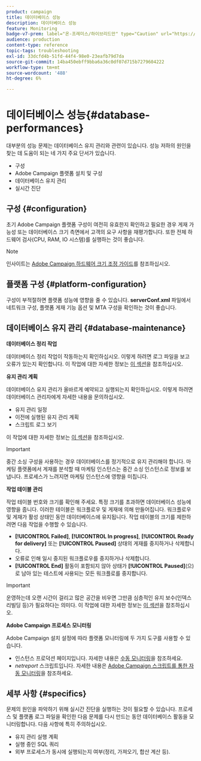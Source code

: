 ```yaml
---
product: campaign
title: 데이터베이스 성능
description: 데이터베이스 성능
feature: Monitoring
badge-v7-prem: label="온-프레미스/하이브리드만" type="Caution" url="https://experienceleague.adobe.com/docs/campaign-classic/using/installing-campaign-classic/architecture-and-hosting-models/hosting-models-lp/hosting-models.html?lang=ko" tooltip="온-프레미스 및 하이브리드 배포에만 적용"
audience: production
content-type: reference
topic-tags: troubleshooting
exl-id: 33dcfd4b-51fd-44f4-98e0-23eafb79d7da
source-git-commit: 14ba450ebff9bba6a36c0df07d715b7279604222
workflow-type: tm+mt
source-wordcount: '488'
ht-degree: 6%

---
```


# 데이터베이스 성능{#database-performances}



대부분의 성능 문제는 데이터베이스 유지 관리와 관련이 있습니다. 성능 저하의 원인을 찾는 데 도움이 되는 네 가지 주요 단서가 있습니다.

* 구성
* Adobe Campaign 플랫폼 설치 및 구성
* 데이터베이스 유지 관리
* 실시간 진단

## 구성 {#configuration}

초기 Adobe Campaign 플랫폼 구성이 여전히 유효한지 확인하고 필요한 경우 게재 가능성 또는 데이터베이스 크기 측면에서 고객의 요구 사항을 재평가합니다. 또한 전체 하드웨어 검사(CPU, RAM, IO 시스템)를 실행하는 것이 좋습니다.

>[!NOTE]
>
>인사이트는 [Adobe Campaign 하드웨어 크기 조정 가이드](https://helpx.adobe.com/kr/campaign/kb/hardware-sizing-guide.html)를 참조하십시오.

## 플랫폼 구성 {#platform-configuration}

구성이 부적절하면 플랫폼 성능에 영향을 줄 수 있습니다. **serverConf.xml** 파일에서 네트워크 구성, 플랫폼 게재 기능 옵션 및 MTA 구성을 확인하는 것이 좋습니다.

## 데이터베이스 유지 관리 {#database-maintenance}

**데이터베이스 정리 작업**

데이터베이스 정리 작업이 작동하는지 확인하십시오. 이렇게 하려면 로그 파일을 보고 오류가 있는지 확인합니다. 이 작업에 대한 자세한 정보는 [이 섹션](../../production/using/database-cleanup-workflow.md)을 참조하십시오.

**유지 관리 계획**

데이터베이스 유지 관리가 올바르게 예약되고 실행되는지 확인하십시오. 이렇게 하려면 데이터베이스 관리자에게 자세한 내용을 문의하십시오.

* 유지 관리 일정
* 이전에 실행된 유지 관리 계획
* 스크립트 로그 보기

이 작업에 대한 자세한 정보는 [이 섹션](../../production/using/recommendations.md)을 참조하십시오.

>[!IMPORTANT]
>
>중간 소싱 구성을 사용하는 경우 데이터베이스를 정기적으로 유지 관리해야 합니다. 마케팅 플랫폼에서 게재를 분석할 때 마케팅 인스턴스는 중간 소싱 인스턴스로 정보를 보냅니다. 프로세스가 느려지면 마케팅 인스턴스에 영향을 미칩니다.

**작업 테이블 관리**

작업 테이블 번호와 크기를 확인해 주세요. 특정 크기를 초과하면 데이터베이스 성능에 영향을 줍니다. 이러한 테이블은 워크플로우 및 게재에 의해 만들어집니다. 워크플로우 및 게재가 활성 상태인 동안 데이터베이스에 유지됩니다. 작업 테이블의 크기를 제한하려면 다음 작업을 수행할 수 있습니다.

* **[!UICONTROL Failed]**, **[!UICONTROL In progress]**, **[!UICONTROL Ready for delivery]** 또는 **[!UICONTROL Paused]** 상태의 게재를 중지하거나 삭제합니다.
* 오류로 인해 일시 중지된 워크플로우를 중지하거나 삭제합니다.
* **[!UICONTROL End]** 활동이 포함되지 않아 상태가 **[!UICONTROL Paused]**(으)로 남아 있는 테스트에 사용되는 모든 워크플로를 중지합니다.

>[!IMPORTANT]
>
>운영하는데 오랜 시간이 걸리고 많은 공간을 비우면 그만큼 심층적인 유지 보수(인덱스 리빌딩 등)가 필요하다는 의미다. 이 작업에 대한 자세한 정보는 [이 섹션](../../production/using/recommendations.md)을 참조하십시오.

**Adobe Campaign 프로세스 모니터링**

Adobe Campaign 설치 설정에 따라 플랫폼 모니터링에 두 가지 도구를 사용할 수 있습니다.

* 인스턴스 프로덕션 페이지입니다. 자세한 내용은 [수동 모니터링](../../production/using/monitoring-processes.md#manual-monitoring)을 참조하세요.
* *netreport* 스크립트입니다. 자세한 내용은 [Adobe Campaign 스크립트를 통한 자동 모니터링](../../production/using/monitoring-processes.md#automatic-monitoring-via-adobe-campaign-scripts)을 참조하세요.

## 세부 사항 {#specifics}

문제의 원인을 파악하기 위해 실시간 진단을 실행하는 것이 필요할 수 있습니다. 프로세스 및 플랫폼 로그 파일을 확인한 다음 문제를 다시 만드는 동안 데이터베이스 활동을 모니터링합니다. 다음 사항에 특히 주의하십시오.

* 유지 관리 실행 계획
* 실행 중인 SQL 쿼리
* 외부 프로세스가 동시에 실행되는지 여부(정리, 가져오기, 합산 계산 등).
